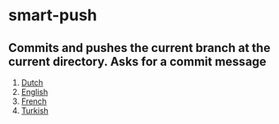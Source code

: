 # smart-push
## Commits and pushes the current branch at the current directory. Asks for a commit message

1. [Dutch](git-smart-push-nl.sh)
2. [English](git-smart-push-en.sh)
3. [French](git-smart-push-fr.sh)
4. [Turkish](git-smart-push-tr.sh)
